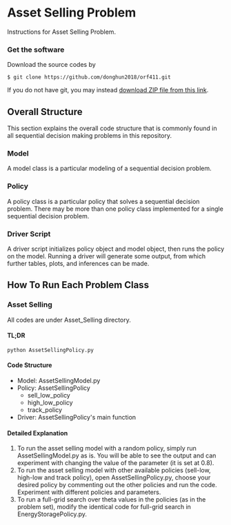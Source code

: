 # Asset Selling Problem

Instructions for Asset Selling Problem.

### Get the software

Download the source codes by

```
$ git clone https://github.com/donghun2018/orf411.git
```

If you do not have git, you may instead [download ZIP file from this link](https://github.com/donghun2018/orf411/archive/master.zip).


## Overall Structure

This section explains the overall code structure that is commonly found in all sequential decision making problems in this repository.

### Model

A model class is a particular modeling of a sequential decision problem.

### Policy

A policy class is a particular policy that solves a sequential decision problem.
There may be more than one policy class implemented for a single sequential decision problem.

### Driver Script

A driver script initializes policy object and model object, then runs the policy on the model.
Running a driver will generate some output, from which further tables, plots, and inferences can be made.

## How To Run Each Problem Class

### Asset Selling

All codes are under Asset_Selling directory.

#### TL;DR

```
python AssetSellingPolicy.py
```

#### Code Structure

- Model: AssetSellingModel.py
- Policy: AssetSellingPolicy
  -  sell_low_policy
  - high_low_policy
  - track_policy
- Driver: AssetSellingPolicy's main function

#### Detailed Explanation

1. To run the asset selling model with a random policy, simply run AssetSellingModel.py as is. You will be able to see the output and can experiment with changing the value of the parameter (it is set at 0.8).
2. To run the asset selling model with other available policies (sell-low, high-low and track policy), open AssetSellingPolicy.py, choose your desired policy by commenting out the other policies and run the code. Experiment with different policies and parameters.
3. To run a full-grid search over theta values in the policies (as in the problem set), modify the identical code for full-grid search in EnergyStoragePolicy.py.
